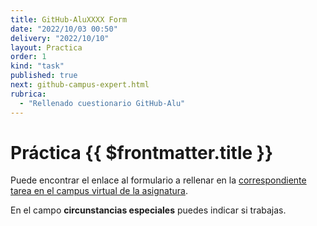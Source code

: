 ```yaml
---
title: GitHub-AluXXXX Form
date: "2022/10/03 00:50"
delivery: "2022/10/10"
layout: Practica
order: 1
kind: "task"
published: true
next: github-campus-expert.html
rubrica:
  - "Rellenado cuestionario GitHub-Alu"
---
```


# Práctica {{ $frontmatter.title }}


Puede encontrar el enlace al formulario a rellenar en la [correspondiente tarea en el campus virtual de la asignatura](https://campusdoctoradoyposgrado2223.ull.es/mod/assign/view.php?id=763).

En el campo **circunstancias especiales** puedes indicar si trabajas.

<campus-virtual></campus-virtual>